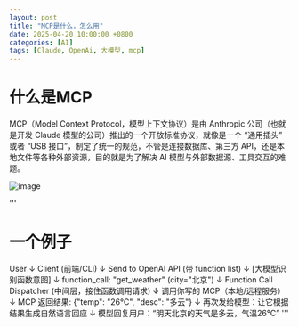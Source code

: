```yaml
---
layout: post
title: "MCP是什么，怎么用"
date: 2025-04-20 10:00:00 +0800
categories: [AI]
tags: [Claude, OpenAi, 大模型, mcp]
---
```


# 什么是MCP

MCP（Model Context Protocol，模型上下文协议）是由 Anthropic 公司（也就是开发 Claude 模型的公司）推出的一个开放标准协议，就像是一个 “通用插头” 或者 “USB 接口”，制定了统一的规范，不管是连接数据库、第三方 API，还是本地文件等各种外部资源，目的就是为了解决 AI 模型与外部数据源、工具交互的难题。

![image](https://github.com/user-attachments/assets/a207a970-1567-4392-873c-877702d07ff8)

'''
# 一个例子

User
 ↓
Client (前端/CLI)
 ↓
Send to OpenAI API (带 function list)
 ↓
[大模型识别函数意图]
 ↓
function_call: "get_weather" (city="北京")
 ↓
Function Call Dispatcher (中间层，接住函数调用请求)
 ↓
调用你写的 MCP（本地/远程服务）
 ↓
MCP 返回结果: {"temp": "26°C", "desc": "多云"}
 ↓
再次发给模型：让它根据结果生成自然语言回应
 ↓
模型回复用户：“明天北京的天气是多云，气温26°C”
'''
